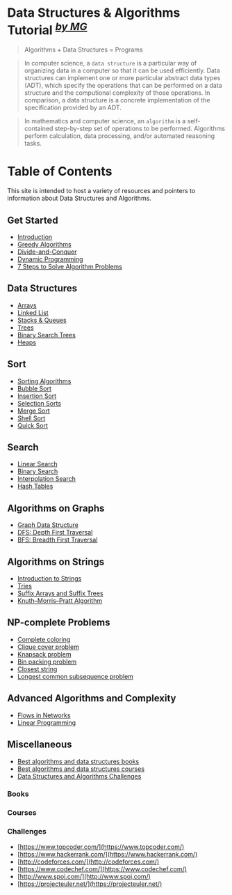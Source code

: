 # Data Structures & Algorithms Tutorial <sup><i><a href="http://magizbox.com/">by MG</a></i></sup>

> Algorithms + Data Structures = Programs

> In computer science, a `data structure` is a particular way of organizing data in a computer so that it can be used efficiently. Data structures can implement one or more particular abstract data types (ADT), which specify the operations that can be performed on a data structure and the computional complexity of those operations. In comparison, a data structure is a concrete implementation of the specification provided by an ADT.

> In mathematics and computer science, an `algorithm` is a self-contained step-by-step set of operations to be performed. Algorithms perform calculation, data processing, and/or automated reasoning tasks.

# Table of Contents

This site is intended to host a variety of resources and pointers to information about Data Structures and Algorithms. 

## Get Started 

* [Introduction](gs_introduction.md)
* [Greedy Algorithms](gs_greedy_algorithms.md)
* [Divide-and-Conquer](gs_divide_and_conquer.md)
* [Dynamic Programming](gs_dynamic_programming.md)
* [7 Steps to Solve Algorithm Problems](7_steps.md)

## Data Structures

* [Arrays](ds_array.md)
* [Linked List](ds_linked_list.md)
* [Stacks & Queues](ds_stack_queue.md)
* [Trees](ds_tree.md)
* [Binary Search Trees](ds_binary_search_tree.md)
* [Heaps](ds_heap.md)

## Sort

* [Sorting Algorithms](sort_algorithms.md)
* [Bubble Sort](sort_bubble.md)
* [Insertion Sort](sort_insertion.md)
* [Selection Sorts](sort_selection.md)
* [Merge Sort](sort_merge.md)
* [Shell Sort](sort_shell.md)
* [Quick Sort](sort_quick.md)

## Search

* [Linear Search](search_linear.md)
* [Binary Search](search_binary.md)
* [Interpolation Search](search_interpolation.md)
* [Hash Tables](search_hash_table.md)

## Algorithms on Graphs

* [Graph Data Structure](graph_data_structure.md)
* [DFS: Depth First Traversal](graph_dfs.md)
* [BFS: Breadth First Traversal](graph_dfs.md)

## Algorithms on Strings

* [Introduction to Strings](string_string.md)
* [Tries](string_tries.md)
* [Suffix Arrays and Suffix Trees](string_suffix_arrays_suffix_trees.md)
* [Knuth–Morris–Pratt Algorithm](string_kmp.md)

## NP-complete Problems

* [Complete coloring](#)
* [Clique cover problem](#)
* [Knapsack problem](#)
* [Bin packing problem](#)
* [Closest string](#)
* [Longest common subsequence problem](#)

## Advanced Algorithms and Complexity

* [Flows in Networks](#)
* [Linear Programming](#)

## Miscellaneous 

* [Best algorithms and data structures books](#books)
* [Best algorithms and data structures courses](#courses)
* [Data Structures and Algorithms Challenges](#challenges)

### Books

<div class="books" gid="1cMZ8guTnaHqhVINUv3NuGZQiUNGsYCH5kfYLhbpLHTI"></div>
<div class="clearfix"></div>

### Courses

<div class="courses" gid="1sQ_yRc-raBC5bfh8z-6DC-oV0hQ2aev8ocKtvOt3BuU"></div>
<div class="clearfix"></div>

### Challenges

* [https://www.topcoder.com/](https://www.topcoder.com/)
* [https://www.hackerrank.com/](https://www.hackerrank.com/)
* [http://codeforces.com/](http://codeforces.com/)
* [https://www.codechef.com/](https://www.codechef.com/)
* [http://www.spoj.com/](http://www.spoj.com/)
* [https://projecteuler.net/](https://projecteuler.net/)